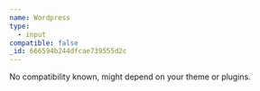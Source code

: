 ```yaml
---
name: Wordpress
type:
  - input
compatible: false
_id: 666594b244dfcae739555d2c
---
```

No compatibility known, might depend on your theme or plugins.
